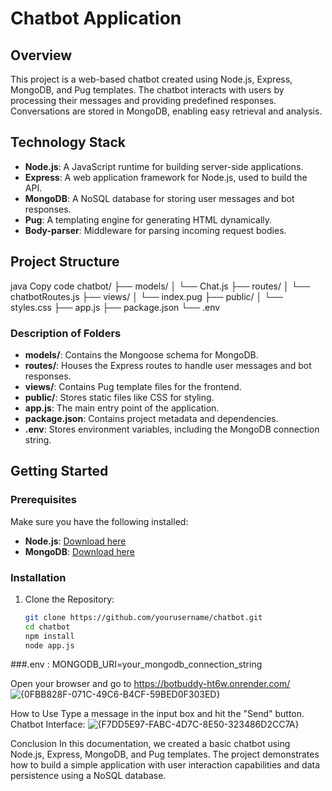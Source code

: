 # Chatbot Application

## Overview

This project is a web-based chatbot created using Node.js, Express, MongoDB, and Pug templates. The chatbot interacts with users by processing their messages and providing predefined responses. Conversations are stored in MongoDB, enabling easy retrieval and analysis.

## Technology Stack

- **Node.js**: A JavaScript runtime for building server-side applications.
- **Express**: A web application framework for Node.js, used to build the API.
- **MongoDB**: A NoSQL database for storing user messages and bot responses.
- **Pug**: A templating engine for generating HTML dynamically.
- **Body-parser**: Middleware for parsing incoming request bodies.

## Project Structure

java
Copy code
chatbot/
├── models/
│   └── Chat.js
├── routes/
│   └── chatbotRoutes.js
├── views/
│   └── index.pug
├── public/
│   └── styles.css
├── app.js
├── package.json
└── .env


### Description of Folders

- **models/**: Contains the Mongoose schema for MongoDB.
- **routes/**: Houses the Express routes to handle user messages and bot responses.
- **views/**: Contains Pug template files for the frontend.
- **public/**: Stores static files like CSS for styling.
- **app.js**: The main entry point of the application.
- **package.json**: Contains project metadata and dependencies.
- **.env**: Stores environment variables, including the MongoDB connection string.

## Getting Started

### Prerequisites

Make sure you have the following installed:

- **Node.js**: [Download here](https://nodejs.org/)
- **MongoDB**: [Download here](https://www.mongodb.com/try/download/community)

### Installation

1. Clone the Repository:

   ```bash
   git clone https://github.com/yourusername/chatbot.git
   cd chatbot
   npm install
   node app.js
###.env :
MONGODB_URI=your_mongodb_connection_string

  
Open your browser and go to https://botbuddy-ht6w.onrender.com/
![{0FBB828F-071C-49C6-B4CF-59BED0F303ED}](https://github.com/user-attachments/assets/4f4feb10-1f0e-4a6e-9b89-d46fc495f48c)


How to Use
Type a message in the input box and hit the "Send" button.
Chatbot Interface:
![{F7DD5E97-FABC-4D7C-8E50-323486D2CC7A}](https://github.com/user-attachments/assets/e3eec968-2f50-4d00-884e-f51c6724334b)


Conclusion
In this documentation, we created a basic chatbot using Node.js, Express, MongoDB, and Pug templates. The project demonstrates how to build a simple application with user interaction capabilities and data persistence using a NoSQL database.
